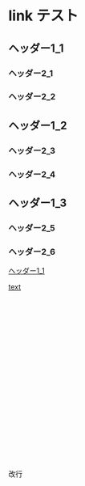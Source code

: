 # link テスト

## ヘッダー1\_1

### ヘッダー2\_1

### ヘッダー2\_2

## ヘッダー1\_2

### ヘッダー2\_3

### ヘッダー2\_4

## ヘッダー1\_3

### ヘッダー2\_5

### ヘッダー2\_6

[ヘッダー1\_1](13_page_inlink.md#hedd-1-1)

[text](13_page_inlink.md#9_hint.md#8_table.md)

  
<br>
  
<br>
  
<br>
  
<br>
  
<br>
  
<br>
  
<br>
  
<br>
  
<br>
  
<br>
  
<br>
  
<br>
  
<br>
  
<br>
  
<br>
  
<br>
  
<br>
  
<br>
  
<br>
  
改行



